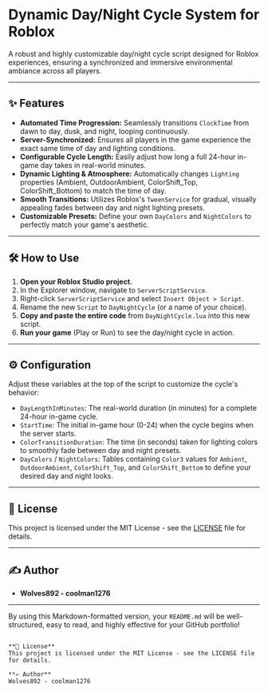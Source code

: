 # Dynamic Day/Night Cycle System for Roblox

A robust and highly customizable day/night cycle script designed for Roblox experiences, ensuring a synchronized and immersive environmental ambiance across all players.

---

## ✨ Features

* **Automated Time Progression:** Seamlessly transitions `ClockTime` from dawn to day, dusk, and night, looping continuously.
* **Server-Synchronized:** Ensures all players in the game experience the exact same time of day and lighting conditions.
* **Configurable Cycle Length:** Easily adjust how long a full 24-hour in-game day takes in real-world minutes.
* **Dynamic Lighting & Atmosphere:** Automatically changes `Lighting` properties (Ambient, OutdoorAmbient, ColorShift_Top, ColorShift_Bottom) to match the time of day.
* **Smooth Transitions:** Utilizes Roblox's `TweenService` for gradual, visually appealing fades between day and night lighting presets.
* **Customizable Presets:** Define your own `DayColors` and `NightColors` to perfectly match your game's aesthetic.

---

## 🛠️ How to Use

1.  **Open your Roblox Studio project.**
2.  In the Explorer window, navigate to `ServerScriptService`.
3.  Right-click `ServerScriptService` and select `Insert Object > Script`.
4.  Rename the new `Script` to `DayNightCycle` (or a name of your choice).
5.  **Copy and paste the entire code** from `DayNightCycle.lua` into this new script.
6.  **Run your game** (Play or Run) to see the day/night cycle in action.

---

## ⚙️ Configuration

Adjust these variables at the top of the script to customize the cycle's behavior:

* `DayLengthInMinutes`: The real-world duration (in minutes) for a complete 24-hour in-game cycle.
* `StartTime`: The initial in-game hour (0-24) when the cycle begins when the server starts.
* `ColorTransitionDuration`: The time (in seconds) taken for lighting colors to smoothly fade between day and night presets.
* `DayColors` / `NightColors`: Tables containing `Color3` values for `Ambient`, `OutdoorAmbient`, `ColorShift_Top`, and `ColorShift_Bottom` to define your desired day and night looks.

---

## 📄 License

This project is licensed under the MIT License - see the [LICENSE](LICENSE) file for details.

---

## ✍️ Author

* **Wolves892 - coolman1276**

---

By using this Markdown-formatted version, your `README.md` will be well-structured, easy to read, and highly effective for your GitHub portfolio!
```

**📄 License**
This project is licensed under the MIT License - see the LICENSE file for details.

**✍️ Author**
Wolves892 - coolman1276
